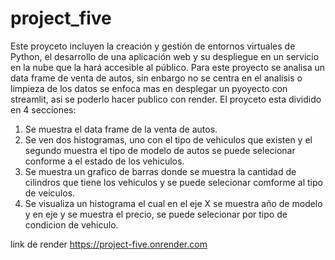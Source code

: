 # project_five

Este proyceto  incluyen la creación y gestión de entornos virtuales de Python, el desarrollo de una aplicación web y su despliegue en un servicio en la nube que la hará accesible al público.
Para este proyecto se analisa un data frame de venta de autos, sin enbargo no se centra en el analisis o limpieza de los datos se enfoca mas en desplegar un pyoyecto con streamlit, asi se poderlo hacer publico con render.
El proyceto esta dividido en 4 secciones:
1. Se muestra el data frame de la venta de autos.
2. Se ven dos histogramas, uno con el tipo de vehiculos que existen y el segundo muestra el tipo de modelo de autos se puede selecionar conforme a el estado de los vehiculos.
3. Se muestra un grafico de barras donde se muestra la cantidad de cilindros que tiene los vehiculos y se puede selecionar comforme al tipo de veiculos.
4. Se visualiza un histograma el cual en el eje X se muestra año de modelo y en eje y se muestra el precio, se puede selecionar por tipo de condicion de vehiculo.


link de render https://project-five.onrender.com
